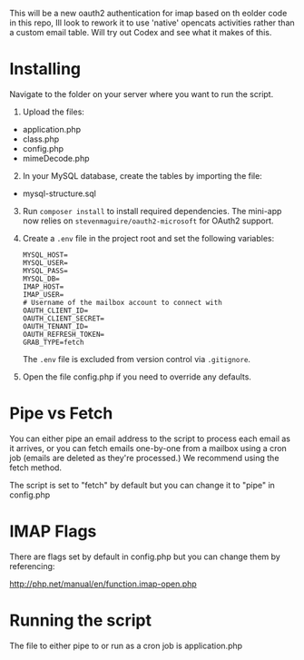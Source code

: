 This will be a new oauth2 authentication for imap based on th eolder code in this repo, Ill look to rework it to use 'native' opencats activities rather than a custom email table. Will try out Codex and see what it makes of this. 
# Installing
Navigate to the folder on your server where you want to run the script.

1. Upload the files:
* application.php
* class.php
* config.php
* mimeDecode.php

2. In your MySQL database, create the tables by importing the file:
* mysql-structure.sql

3. Run `composer install` to install required dependencies. The mini-app now
   relies on `stevenmaguire/oauth2-microsoft` for OAuth2 support.


5. Create a `.env` file in the project root and set the following variables:


   ```
   MYSQL_HOST=
   MYSQL_USER=
   MYSQL_PASS=
   MYSQL_DB=
   IMAP_HOST=
   IMAP_USER=
   # Username of the mailbox account to connect with
   OAUTH_CLIENT_ID=
   OAUTH_CLIENT_SECRET=
   OAUTH_TENANT_ID=
   OAUTH_REFRESH_TOKEN=
   GRAB_TYPE=fetch
   ```

   The `.env` file is excluded from version control via `.gitignore`.


5. Open the file config.php if you need to override any defaults.


# Pipe vs Fetch
You can either pipe an email address to the script to process each email as it arrives, or you can fetch emails one-by-one from a mailbox using a cron job (emails are deleted as they're processed.) We recommend using the fetch method.

The script is set to "fetch" by default but you can change it to "pipe" in config.php

# IMAP Flags
There are flags set by default in config.php but you can change them by referencing:

http://php.net/manual/en/function.imap-open.php

# Running the script
The file to either pipe to or run as a cron job is application.php

